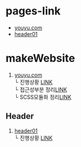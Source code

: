 # pages-link
 - [youyu.com](https://uchang7194.github.io/makeWebsite/youyu.com/)
 - [header01](https://uchang7194.github.io/makeWebsite/Header/Header01/)

# makeWebsite

1. [youyu.com](youyu.com)<br>
    └ 진행상황 [LINK](youyu.com/WORKS.md)<br>
    └ 접근성부분 정리[LINK](youyu.com/ACCESSIBILITY.md)<br>
    └ SCSS모듈화 정리[LINK](youyu.com/SCSS_VIEW_MODULES.md)<br>
    

## Header
 1. [header01](Header/Header01)<br>
       └ 진행상황 [LINK](Header/Header01/WORKS.md)<br>

